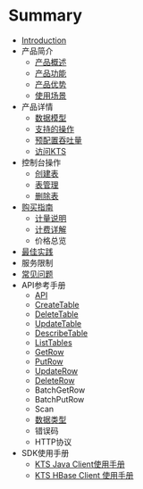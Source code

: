 # Summary

* [Introduction](README.md)
* 产品简介
   * [产品概述](chan_pin_gai_shu.md)
   * [产品功能](chan_pin_gong_neng.md)
   * [产品优势](chan_pin_you_shi.md)
   * [使用场景](shi_yong_chang_jing.md)
* 产品详情
   * [数据模型](shu_ju_mo_xing.md)
   * [支持的操作](zhi_chi_de_cao_zuo.md)
   * [预配置吞吐量](yu_pei_zhi_tun_tu_liang.md)
   * [访问KTS](fang_wen_kts.md)
* 控制台操作
   * [创建表](chuang_jian_biao.md)
   * [表管理](biao_guan_li.md)
   * [删除表](shan_chu_biao.md)
* [购买指南](gou_mai_zhi_nan.md)
   * [计量说明](ji_liang_shuo_ming.md)
   * [计费详解](ji_fei_xiang_jie.md)
   * 价格总览
* [最佳实践](zui_jia_shi_jian.md)
* 服务限制
* [常见问题](chang_jian_wen_ti.md)
* API参考手册
   * [API](api.md)
   * [CreateTable](createtable.md)
   * [DeleteTable](deletetable.md)
   * [UpdateTable](updatetable.md)
   * [DescribeTable](describetable.md)
   * [ListTables](listtables.md)
   * [GetRow](getrow.md)
   * [PutRow](putrow.md)
   * [UpdateRow](updaterow.md)
   * [DeleteRow](deleterow.md)
   * BatchGetRow
   * BatchPutRow
   * Scan
   * [数据类型](shu_ju_lei_xing.md)
   * 错误码
   * HTTP协议
* SDK使用手册
   * [KTS Java Client使用手册](kts_java_clientshi_yong_shou_ce.md)
   * [KTS HBase Client 使用手册](kts_hbase_client_shi_yong_shou_ce.md)


